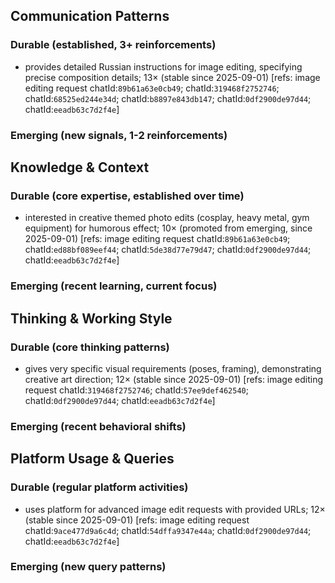 ## Communication Patterns
### Durable (established, 3+ reinforcements)
- provides detailed Russian instructions for image editing, specifying precise composition details; 13× (stable since 2025-09-01) [refs: image editing request chatId:`89b61a63e0cb49`; chatId:`319468f2752746`; chatId:`68525ed244e34d`; chatId:`b8897e843db147`; chatId:`0df2900de97d44`; chatId:`eeadb63c7d2f4e`]

### Emerging (new signals, 1-2 reinforcements)

## Knowledge & Context
### Durable (core expertise, established over time)
- interested in creative themed photo edits (cosplay, heavy metal, gym equipment) for humorous effect; 10× (promoted from emerging, since 2025-09-01) [refs: image editing request chatId:`89b61a63e0cb49`; chatId:`ed88bf089eef44`; chatId:`5de38d77e79d47`; chatId:`0df2900de97d44`; chatId:`eeadb63c7d2f4e`]

### Emerging (recent learning, current focus)

## Thinking & Working Style
### Durable (core thinking patterns)
- gives very specific visual requirements (poses, framing), demonstrating creative art direction; 12× (stable since 2025-09-01) [refs: image editing request chatId:`319468f2752746`; chatId:`57ee9def462540`; chatId:`0df2900de97d44`; chatId:`eeadb63c7d2f4e`]

### Emerging (recent behavioral shifts)

## Platform Usage & Queries
### Durable (regular platform activities)
- uses platform for advanced image edit requests with provided URLs; 12× (stable since 2025-09-01) [refs: image editing request chatId:`9ace477d9a6c4d`; chatId:`54dffa9347e44a`; chatId:`0df2900de97d44`; chatId:`eeadb63c7d2f4e`]

### Emerging (new query patterns)